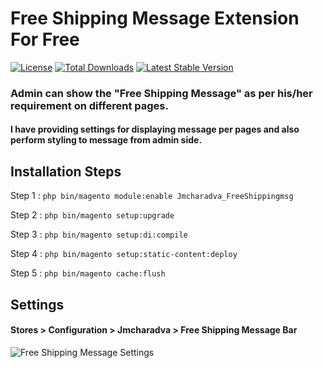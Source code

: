 
# Free Shipping Message Extension For Free

[![License](https://poser.pugx.org/jmcharadva/freeshippingmsg/license)](https://packagist.org/packages/jmcharadva/freeshippingmsg)
[![Total Downloads](https://poser.pugx.org/jmcharadva/freeshippingmsg/downloads)](https://packagist.org/packages/jmcharadva/freeshippingmsg)
[![Latest Stable Version](https://poser.pugx.org/jmcharadva/freeshippingmsg/v/stable)](https://packagist.org/packages/jmcharadva/freeshippingmsg)

### Admin can show the "Free Shipping Message" as per his/her requirement on different pages.

#### I have providing settings for displaying message per pages and also perform styling to message from admin side.


## Installation Steps

Step 1 : `php bin/magento module:enable Jmcharadva_FreeShippingmsg`

Step 2 : `php bin/magento setup:upgrade`

Step 3 : `php bin/magento setup:di:compile`

Step 4 : `php bin/magento setup:static-content:deploy`

Step 5 : `php bin/magento cache:flush`


## Settings
	
#### Stores > Configuration > Jmcharadva > Free Shipping Message Bar
![Free Shipping Message Settings](https://i.imgur.com/oCwwNIg.png)

